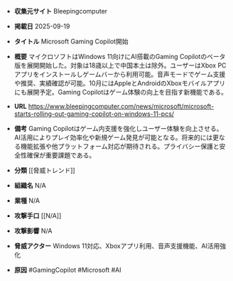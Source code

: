 - **収集元サイト**
Bleepingcomputer

- **掲載日**
2025-09-19

- **タイトル**
Microsoft Gaming Copilot開始

- **概要**
マイクロソフトはWindows 11向けにAI搭載のGaming Copilotのベータ版を展開開始した。対象は18歳以上で中国本土は除外。ユーザーはXbox PCアプリをインストールしゲームバーから利用可能。音声モードでゲーム支援や推奨、実績確認が可能。10月にはAppleとAndroidのXboxモバイルアプリにも展開予定。Gaming Copilotはゲーム体験の向上を目指す新機能である。

- **URL**
https://www.bleepingcomputer.com/news/microsoft/microsoft-starts-rolling-out-gaming-copilot-on-windows-11-pcs/

- **備考**
Gaming Copilotはゲーム内支援を強化しユーザー体験を向上させる。AI活用によりプレイ効率化や新規ゲーム発見が可能となる。将来的には更なる機能拡張や他プラットフォーム対応が期待される。プライバシー保護と安全性確保が重要課題である。

- **分類**
[[脅威トレンド]]

- **組織名**
N/A

- **業種**
N/A

- **攻撃手口**
[[N/A]]

- **攻撃影響**
N/A

- **脅威アクター**
Windows 11対応、Xboxアプリ利用、音声支援機能、AI活用強化

- **原因**
#GamingCopilot #Microsoft #AI
